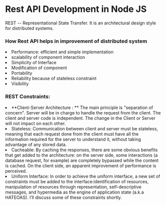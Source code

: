# Rest API Development in Node JS
REST -- Representational State Transfer. 
It is an architectural design style for distributed systems.
### How Rest API helps in improvement of distributed system
<li> Performance: efficient and simple implementation</li>
<li> scalability of component interaction</li>
<li> Simplicity of Interface</li>
<li> Modification of component</li>
<li> Portability</li>
<li> Reliability because of stateless constraint</li>
<li> Visibility</li>

### REST Constraints:
<li> **Client-Server Architecture : ** The main principle is "separation of concern". Server will be in
                                charge to handle the request from the client. The client and server code
                                is independent. The change in the Client or Server will not impact on each other.</li>
<li> Stateless: Communication between client and server must be stateless, meaning that each request done from the client must have all the information required for the server to understand it, without taking advantage of any stored data.</li>
<li> Cacheable: By caching the responses, there are some obvious benefits that get added to the architecture: on the server side, some interactions (a database request, for example) are completely bypassed while the content is cached. On the client side, an apparent improvement of performance is perceived.</li>
<li> Uniform Interface: In order to achieve the uniform interface, a new set of constraints must be added to the interface:identification of resources, manipulation of resources through representation, self-descriptive messages, and hypermedia as the engine of application state (a.k.a HATEOAS). I’ll discuss some of these constraints shortly.</li>
